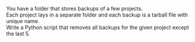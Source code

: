 You have a folder that stores backups of a few projects.  
Each project lays in a separate folder and each backup is a tarball file with unique name.  
Write a Python script that removes all backups for the given project except the last 5.